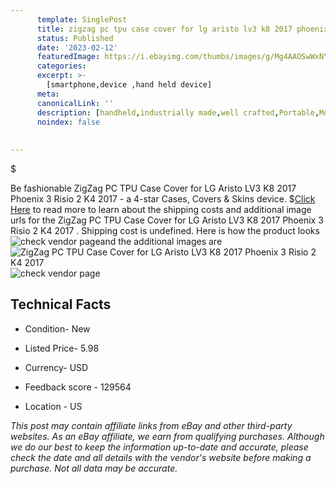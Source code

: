 ```yaml
---
      template: SinglePost
      title: zigzag pc tpu case cover for lg aristo lv3 k8 2017 phoenix 3 risio 2 k4 2017 
      status: Published
      date: '2023-02-12'
      featuredImage: https://i.ebayimg.com/thumbs/images/g/Mg4AAOSwWxNYsgXJ/s-l225.jpg
      categories: 
      excerpt: >-
        [smartphone,device ,hand held device]
      meta:
      canonicalLink: ''
      description: [handheld,industrially made,well crafted,Portable,Mobile,Compact,Convenient,Lightweight,Maneuverable,Man-portable,Miniature,Carriable,Hand-held,Light,Holdable,Transportable,Mobile device,Pocket-sized,On-the-go,Wireless,Cordless,Compact size,Convenient size, smartphone,device ,hand held device]
      noindex: false
      
        
---
```

$

Be fashionable ZigZag PC TPU Case Cover for LG Aristo LV3 K8 2017 Phoenix 3 Risio 2 K4 2017  - a 4-star Cases, Covers & Skins device.
$[Click Here](https://www.ebay.com/itm/282374455292?hash=item41bed43ffc%3Ag%3AMg4AAOSwWxNYsgXJ&mkevt=1&mkcid=1&mkrid=711-53200-19255-0&campid=%253CePNCampaignId%253E&customid=%253CreferenceId%253E&toolid=10049) to read more to learn about the shipping costs and additional image urls for the ZigZag PC TPU Case Cover for LG Aristo LV3 K8 2017 Phoenix 3 Risio 2 K4 2017 . Shipping cost is undefined. Here is how the product looks ![check vendor page](https://i.ebayimg.com/thumbs/images/g/Mg4AAOSwWxNYsgXJ/s-l225.jpg)and the additional images are![ZigZag PC TPU Case Cover for LG Aristo LV3 K8 2017 Phoenix 3 Risio 2 K4 2017 ](https://i.ebayimg.com/images/g/Mg4AAOSwWxNYsgXJ/s-l1200.jpg)![check vendor page]()



 ## Technical Facts 



     
      

 - Condition- New 


      

 - Listed Price- 5.98 


      

 - Currency- USD 


      

 - Feedback score - 129564 


      

 - Location - US 


      
      

 *_This post may contain affiliate links from eBay and other third-party websites. As an eBay affiliate, we earn from qualifying purchases. Although we do our best to keep the information up-to-date and accurate, please check the date and all details with the vendor's website before making a purchase. Not all data may be accurate._*






